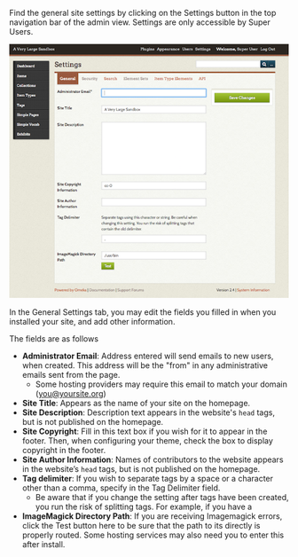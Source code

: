 Find the general site settings by clicking on the Settings button in the top navigation bar of the admin view. Settings are only accessible by Super Users.


![General Settings screenshot](../../doc_files/Generalsettings.png)

In the General Settings tab, you may edit the fields you filled in when you installed your site, and add other information.

The fields are as follows

-   **Administrator Email**: Address entered will send emails to new users, when created. This address will be the "from" in any administrative emails sent from the page. 
    - Some hosting providers may require this email to match your domain (you@yoursite.org)
-   **Site Title**: Appears as the name of your site on the homepage.
-   **Site Description**: Description text appears in the website's `head` tags, but is not published on the homepage.
-   **Site Copyright**: Fill in this text box if you wish for it to appear in the footer. Then, when configuring your theme, check the box to display copyright in the footer.
-   **Site Author Information**: Names of contributors to the website appears in the website’s `head` tags, but is not published on the homepage.
-   **Tag delimiter**: If you wish to separate tags by a space or a character other than a comma, specify in the Tag Delimiter field.
    - Be aware that if you change the setting after tags have been created, you run the risk of splitting tags. For example, if you have a 
-   **ImageMagick Directory Path**: If you are receiving Imagemagick errors, click the Test button here to be sure that the path to its directly is properly routed. Some hosting services may also need you to enter this after install. 
